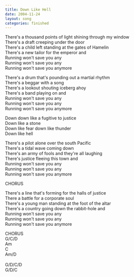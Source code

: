 ```yaml
---
title: Down Like Hell
date: 2004-11-24
layout: song
categories: finished
---
```

There's a thousand points of light shining through my window  
There's a draft creeping under the door  
There's a child left standing at the gates of Hamelin  
There's a new tailor for the emperor and  
Running won't save you any  
Running won't save you any  
Running won't save you anymore

There's a drum that's pounding out a martial rhythm  
There's a beggar with a song  
There's a lookout shouting iceberg ahoy  
There's a band playing on and  
Running won't save you any  
Running won't save you any  
Running won't save you anymore

<div class="chorus">
  Down down like a fugitive to justice<br/>
  Down like a stone<br/>
  Down like fear down like thunder<br/>
  Down like hell
</div>

There's a pilot alone over the south Pacific  
There's a tidal wave coming down  
There's an army of fools and they're all laughing  
There's justice fleeing this town and  
Running won't save you any  
Running won't save you any  
Running won't save you anymore

<div class="chorus">CHORUS</div>

There's a line that's forming for the halls of justice  
There a battle for a corporate soul  
There's a young man standing at the foot of the altar  
There's a country going down the rabbit-hole and  
Running won't save you any  
Running won't save you any  
Running won't save you anymore

<div class="chorus">CHORUS</div>

<div class="chords">
  G/C/D<br/>
  Am<br/>
  C<br/>
  Am/D<br/>
  <br/>
  G/D/C/D<br/>
  G/D/C
</div>
